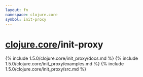 ```yaml
---
layout: fn
namespace: clojure.core
symbol: init-proxy
---
```


# [clojure.core](../)/init-proxy

{% include 1.5.0/clojure.core/init_proxy/docs.md %}
{% include 1.5.0/clojure.core/init_proxy/examples.md %}
{% include 1.5.0/clojure.core/init_proxy/src.md %}

